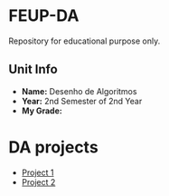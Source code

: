 # FEUP-DA
Repository for educational purpose only.

## Unit Info
- <b>Name:</b> Desenho de Algoritmos
- <b>Year:</b> 2nd Semester of 2nd Year
- <b>My Grade:</b> 

# DA projects
- [Project 1](project1/docs/Enunciado.pdf)
- [Project 2](projeto2/docs/Enunciado.pdf)
